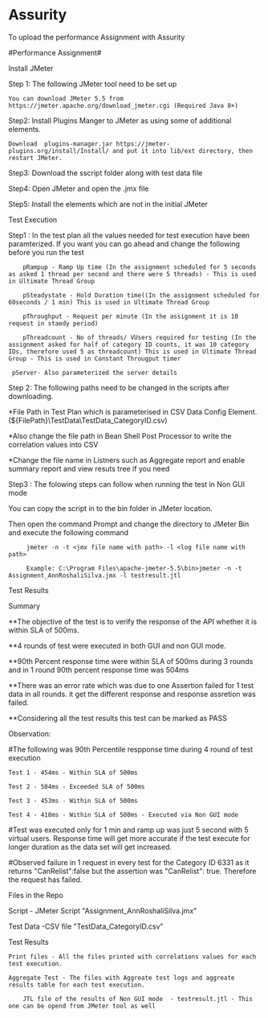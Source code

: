 # Assurity
To upload the performance Assignment with Assurity

#Performance Assignment#


Install JMeter


Step 1: The following JMeter tool need to be set up
        
	You can download JMeter 5.5 from https://jmeter.apache.org/download_jmeter.cgi (Required Java 8+)
	
Step2: Install Plugins Manger to JMeter as using some of additional elements.
        
	Download  plugins-manager.jar https://jmeter-plugins.org/install/Install/ and put it into lib/ext directory, then restart JMeter.
	
Step3: Download the sscript folder along with test data file

Step4: Open JMeter and open the .jmx file

Step5: Install the elements which are not in the initial JMeter


Test Execution


Step1 : In the test plan all the values needed for test execution have been paramterized. If you want you can go ahead and change the following before you run the test

        pRampup - Ramp Up time (In the assignment scheduled for 5 seconds as asked 1 thread per second and there were 5 threads) - This is used in Ultimate Thread Group
	
        pSteadystate - Hold Duration time((In the assignment scheduled for 60seconds / 1 min) This is used in Ultimate Thread Group
	
        pThroughput - Request per minute (In the assignment it is 10 request in staedy period)
	
        pThreadcount - No of threads/ VUsers required for testing (In the assignment asked for half of category ID counts, it was 10 category IDs, therefore used 5 as threadcount) This is used in Ultimate Thread Group - This is used in Constant Througput timer
	
	 pServer- Also parameterized the server details
	
	
Step 2: The following paths need to be changed in the scripts after downloading.

*File Path in Test Plan which is parameterised in CSV Data Config Element. (${FilePath}\TestData\TestData_CategoryID.csv)
	
*Also change the file path in Bean Shell Post Processor to write the correlation values into CSV

*Change the file name in Listners such as Aggregate report and enable summary report and view resuts tree if you need


Step3 : The folowing steps can follow when running the test in Non GUI mode

You can copy the script in to the bin folder in JMeter location. 

Then open the command Prompt and change the directory to JMeter Bin and execute the following command

         jmeter -n -t <jmx file name with path> -l <log file name with path>

         Example: C:\Program Files\apache-jmeter-5.5\bin>jmeter -n -t Assignment_AnnRoshaliSilva.jmx -l testresult.jtl



	
Test Results

        
Summary

	
**The objective of the test is to verify the response of the API whether it is within SLA of 500ms.
	
**4 rounds of test were executed in both GUI and non GUI mode. 
	
**90th Percent response time were within SLA of 500ms during 3 rounds and in 1 round 90th percent response time was 504ms
	
**There was an error rate which was due to one Assertion failed for 1 test data in all rounds. it get the different response and response assretion was failed.
	
**Considering all the test results this test can be marked as PASS
	
	
Observation:

#The following was 90th Percentile respponse time during 4 round of test execution

	Test 1 - 454ms - Within SLA of 500ms
	
	Test 2 - 504ms - Exceeded SLA of 500ms
	
	Test 3 - 453ms - Within SLA of 500ms
	
	Test 4 - 418ms - Within SLA of 500ms - Executed via Non GUI mode
	
	
#Test was executed only for 1 min and ramp up was just 5 second with 5 virtual users. Response time will get more accurate if the test execute for longer duration as the data set will get increased.
	
#Observed failure in 1 request in every test for the Category ID 6331 as it returns "CanRelist":false but the assertion was "CanRelist": true. Therefore the request has failed.



Files in the Repo

Script - JMeter Script "Assignment_AnnRoshaliSilva.jmx"

Test Data -CSV file "TestData_CategoryID.csv"

Test Results 

	Print files - All the files printed with correlations values for each test execution.
	
	Aggregate Test - The files with Aggreate test logs and aggreate results table for each test execution.
        
        JTL file of the results of Non GUI mode  - testresult.jtl - This one can be opend from JMeter tool as well
        

	
	
	
	
	
	
